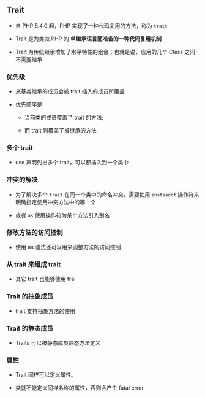 ## Trait
* 自 PHP 5.4.0 起，PHP 实现了一种代码复用的方法，称为 `trait`

* Trait 是为类似 PHP 的  __单继承语言而准备的一种代码复用机制__

* Trait 为传统继承增加了水平特性的组合；也就是说，应用的几个 Class 之间不需要继承


### 优先级
* 从基类继承的成员会被 trait 插入的成员所覆盖

* 优先顺序是: 
    * 当前类的成员覆盖了 trait 的方法;
    
    * 而 trait 则覆盖了被继承的方法.


### 多个 trait
* use 声明列出多个 trait，可以都插入到一个类中


### 冲突的解决
* 为了解决多个 `trait` 在同一个类中的命名冲突，需要使用 `insteadof` 操作符来明确指定使用冲突方法中的哪一个

* 或者 `as` 使用操作符为某个方法引入别名


### 修改方法的访问控制
* 使用 as 语法还可以用来调整方法的访问控制


### 从 trait 来组成 trait
* 其它 trait 也能够使用 trai


### Trait 的抽象成员
* trait 支持抽象方法的使用


### Trait 的静态成员
* Traits 可以被静态成员静态方法定义


### 属性
* Trait 同样可以定义属性。

* 类就不能定义同样名称的属性，否则会产生 fatal error
